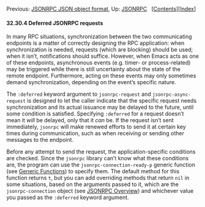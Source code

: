 

Previous: [JSONRPC JSON object format](JSONRPC-JSON-object-format.html), Up: [JSONRPC](JSONRPC.html)   \[[Contents](index.html#SEC_Contents "Table of contents")]\[[Index](Index.html "Index")]

#### 32.30.4 Deferred JSONRPC requests

In many RPC situations, synchronization between the two communicating endpoints is a matter of correctly designing the RPC application: when synchronization is needed, requests (which are blocking) should be used; when it isn’t, notifications should suffice. However, when Emacs acts as one of these endpoints, asynchronous events (e.g. timer- or process-related) may be triggered while there is still uncertainty about the state of the remote endpoint. Furthermore, acting on these events may only sometimes demand synchronization, depending on the event’s specific nature.

The `:deferred` keyword argument to `jsonrpc-request` and `jsonrpc-async-request` is designed to let the caller indicate that the specific request needs synchronization and its actual issuance may be delayed to the future, until some condition is satisfied. Specifying `:deferred` for a request doesn’t mean it *will* be delayed, only that it *can* be. If the request isn’t sent immediately, `jsonrpc` will make renewed efforts to send it at certain key times during communication, such as when receiving or sending other messages to the endpoint.

Before any attempt to send the request, the application-specific conditions are checked. Since the `jsonrpc` library can’t know what these conditions are, the program can use the `jsonrpc-connection-ready-p` generic function (see [Generic Functions](Generic-Functions.html)) to specify them. The default method for this function returns `t`, but you can add overriding methods that return `nil` in some situations, based on the arguments passed to it, which are the `jsonrpc-connection` object (see [JSONRPC Overview](JSONRPC-Overview.html)) and whichever value you passed as the `:deferred` keyword argument.
